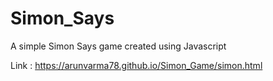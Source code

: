 # Simon_Says
A simple Simon Says game created using Javascript

Link : https://arunvarma78.github.io/Simon_Game/simon.html
